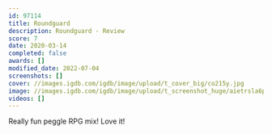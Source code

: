 ```yaml
---
id: 97114
title: Roundguard
description: Roundguard - Review
score: 7
date: 2020-03-14
completed: false
awards: []
modified_date: 2022-07-04
screenshots: []
cover: //images.igdb.com/igdb/image/upload/t_cover_big/co215y.jpg
image: //images.igdb.com/igdb/image/upload/t_screenshot_huge/aietrsla6pyrejqirlwr.jpg
videos: []
---
```

Really fun peggle RPG mix! Love it!
